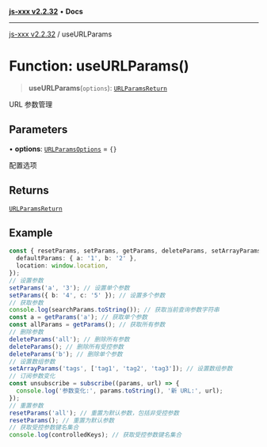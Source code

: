 [**js-xxx v2.2.32**](../README.md) • **Docs**

***

[js-xxx v2.2.32](../README.md) / useURLParams

# Function: useURLParams()

> **useURLParams**(`options`): [`URLParamsReturn`](../interfaces/URLParamsReturn.md)

URL 参数管理

## Parameters

• **options**: [`URLParamsOptions`](../interfaces/URLParamsOptions.md) = `{}`

配置选项

## Returns

[`URLParamsReturn`](../interfaces/URLParamsReturn.md)

## Example

```ts
const { resetParams, setParams, getParams, deleteParams, setArrayParams, subscribe, searchParams, controlledKeys } = useURLParams({
  defaultParams: { a: '1', b: '2' },
  location: window.location,
});
// 设置参数
setParams('a', '3'); // 设置单个参数
setParams({ b: '4', c: '5' }); // 设置多个参数
// 获取参数
console.log(searchParams.toString()); // 获取当前查询参数字符串
const a = getParams('a'); // 获取单个参数
const allParams = getParams(); // 获取所有参数
// 删除参数
deleteParams('all'); // 删除所有参数
deleteParams(); // 删除所有受控参数
deleteParams('b'); // 删除单个参数
// 设置数组参数
setArrayParams('tags', ['tag1', 'tag2', 'tag3']); // 设置数组参数
// 订阅参数变化
const unsubscribe = subscribe((params, url) => {
  console.log('参数变化:', params.toString(), '新 URL:', url);
});
// 重置参数
resetParams('all'); // 重置为默认参数，包括非受控参数
resetParams(); // 重置为默认参数
// 获取受控参数键名集合
console.log(controlledKeys); // 获取受控参数键名集合
```
